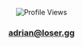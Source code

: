 <p align="center">
    <img src="https://komarev.com/ghpvc/?username=rtmonly" alt="Profile Views">
</p>

<h3 align="center"><a href="mailto:adrian@poor.gg">adrian@loser.gg</a> </h3>

